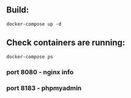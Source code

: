 ## Build:
```
docker-compose up -d
```
## Check containers are running:
```
docker-compose ps
```

### port 8080 - nginx info
### port 8183 - phpmyadmin
